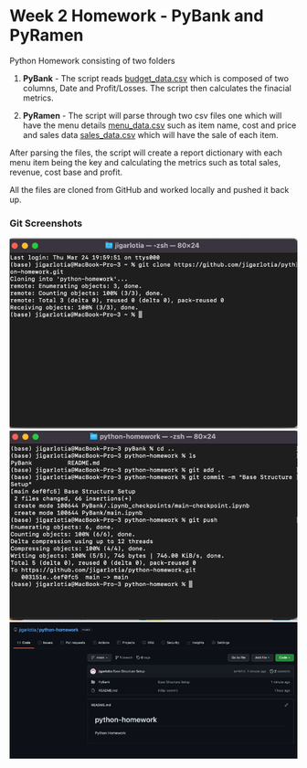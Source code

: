 # Week 2 Homework - PyBank and PyRamen
Python Homework consisting of two folders

1. **PyBank** -  The script reads [budget_data.csv](PyBank/Data/budget_data.csv) which is composed of two columns, Date and Profit/Losses. The script then calculates the finacial metrics.


2. **PyRamen** - The script will parse through two csv files one which will have the menu details [menu_data.csv](PyRamen/Data/menu_data.csv) such as item name, cost and price and sales data [sales_data.csv](PyRamen/Data/sales_data.csv) which will have the sale of each item.

After parsing the files, the script will create a report dictionary with each menu item being the key and calculating the metrics such as total sales, revenue, cost base and profit. 

All the files are cloned from GitHub and worked locally and pushed it back up.

### Git Screenshots 

![Git1](Images/Git1.png)
![Git2](Images/Git2.png)
![Git3](Images/Git3.png)
